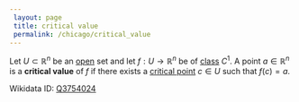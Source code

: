 ```yaml
---
 layout: page
 title: critical value
 permalink: /chicago/critical_value
---
```

Let $U\subset\mathbb R^n$ be an [open](https://mathgloss.github.io/MathGloss/chicago/open) set and let $f:U\to\mathbb R^n$ be of [class](https://mathgloss.github.io/MathGloss/chicago/class) $C^1$. A point $a\in \mathbb R^n$ is a **critical value** of $f$ if there exists a [critical point](https://mathgloss.github.io/MathGloss/chicago/critical_point) $c \in U$ such that $f(c) =a$.

Wikidata ID: [Q3754024](https://www.wikidata.org/wiki/Q3754024)